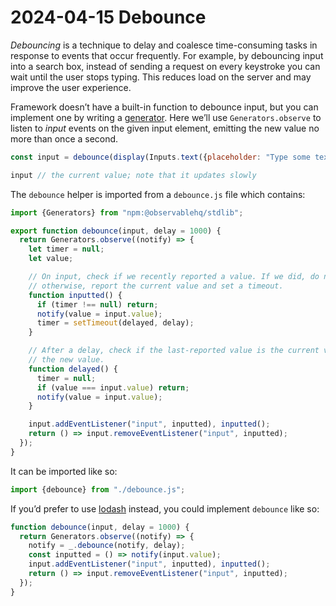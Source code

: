 # 2024-04-15 Debounce


_Debouncing_ is a technique to delay and coalesce time-consuming tasks in response to events that occur frequently. For example, by debouncing input into a search box, instead of sending a request on every keystroke you can wait until the user stops typing. This reduces load on the server and may improve the user experience.

Framework doesn’t have a built-in function to debounce input, but you can implement one by writing a [generator](https://observablehq.com/framework/reactivity#generators). Here we’ll use `Generators.observe` to listen to *input* events on the given input element, emitting the new value no more than once a second.

```js echo
const input = debounce(display(Inputs.text({placeholder: "Type some text…"})));
```

```js echo
input // the current value; note that it updates slowly
```

The `debounce` helper is imported from a `debounce.js` file which contains:

```js run=false
import {Generators} from "npm:@observablehq/stdlib";

export function debounce(input, delay = 1000) {
  return Generators.observe((notify) => {
    let timer = null;
    let value;

    // On input, check if we recently reported a value. If we did, do nothing and wait for a delay;
    // otherwise, report the current value and set a timeout.
    function inputted() {
      if (timer !== null) return;
      notify(value = input.value);
      timer = setTimeout(delayed, delay);
    }

    // After a delay, check if the last-reported value is the current value. If it’s not, report
    // the new value.
    function delayed() {
      timer = null;
      if (value === input.value) return;
      notify(value = input.value);
    }

    input.addEventListener("input", inputted), inputted();
    return () => input.removeEventListener("input", inputted);
  });
}
```

It can be imported like so:

```js echo
import {debounce} from "./debounce.js";
```

If you’d prefer to use [lodash](https://lodash.com/docs#debounce) instead, you could implement `debounce` like so:

```js run=false
function debounce(input, delay = 1000) {
  return Generators.observe((notify) => {
    notify = _.debounce(notify, delay);
    const inputted = () => notify(input.value);
    input.addEventListener("input", inputted), inputted();
    return () => input.removeEventListener("input", inputted);
  });
}
```
